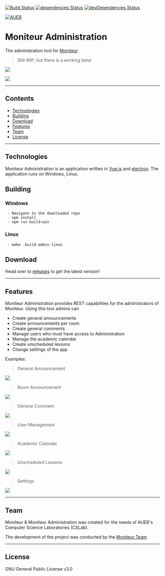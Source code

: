 [![Build Status](https://travis-ci.com/aueb-cslabs/moniteur-admin.svg?branch=master)](https://travis-ci.com/aueb-cslabs/moniteur-admin) 
[![dependencies Status](https://david-dm.org/aueb-cslabs/moniteur-admin/status.svg)](https://david-dm.org/aueb-cslabs/moniteur-admin)
[![devDependencies Status](https://david-dm.org/aueb-cslabs/moniteur-admin/dev-status.svg)](https://david-dm.org/aueb-cslabs/moniteur-admin?type=dev) 

<a href="https://cslab.aueb.gr"><img src="https://www.aueb.gr/press/logos/2_AUEB-white-HR.jpg" title="AUEB CSLab" alt="AUEB"></a>

# Moniteur Administration

The administration tool for [Moniteur](https://github.com/aueb-cslabs/moniteur).

> Still WIP, but there is a working beta!

![](https://imgur.com/DpLgARW.png)

![](https://imgur.com/kckzf5f.png)

---

## Contents

- [Technologies](#technologies)
- [Building](#building)
- [Download](#download)
- [Features](#features)
- [Team](#team)
- [License](#license)

---

## Technologies

Moniteur Administration is an application written in [Vue.js](https://vuejs.org/) and [electron](https://electronjs.org/). The application runs on Windows, Linux.

## Building

### Windows

     - Navigate to the downloaded repo
     - npm install
     - npm run build:win

### Linux

     - make .build-admin-linux

## Download

Head over to [releases](https://github.com/aueb-cslabs/moniteur-admin/releases) to get the latest version!

---

## Features

Moniteur Administration provides REST capabilities for the administrators of Moniteur. Using this tool admins can

* Create general announcements
* Create announcements per room
* Create general comments
* Manage users who must have access to Administration
* Manage the academic calendar
* Create unscheduled lessons
* Change settings of the app

Examples:

> General Announcement

![](https://imgur.com/cxKmagS.png)

> Room Announcement

![](https://imgur.com/G7QTCxV.png)

> General Comment

![](https://imgur.com/tnfzS06.png)

> User Management

![](https://imgur.com/FkDfoHJ.png)

> Academic Calendar

![](https://imgur.com/H7vXP4P.png)

> Unscheduled Lessons

![](https://imgur.com/IclfmaG.png)

> Settings

![](https://imgur.com/GMEHlng.png)

---

## Team

Moniteur & Moniteur Administration was created for the needs of AUEB's Computer Science Laboratories (CSLab).

The development of the project was conducted by the [Moniteur Team](https://github.com/orgs/aueb-cslabs/teams/moniteur).

---

## License

GNU General Public License v3.0